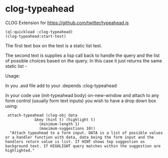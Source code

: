 # clog-typeahead
CLOG Extension for https://github.com/twitter/typeahead.js

```
(ql:quickload :clog-typeahead)
(clog-typeahead:start-test)
```

The first text box on the test is a static list test.

The second text is supplies a lisp call back to handle
the query and the list of possible choices based on
the query. In this case it just returns the same static
list -

Usage:

In you .asd file add to your :depends :clog-typeahead

In your code use (init-typeahead body) on-new-window
and attach to any form control (usually form text inputs)
you wish to have a drop down box using:

```
 attach-typeahead (clog-obj data
			 &key (hint t) (highlight t)
			   (minimum-length 1)
			   (maximum-suggestions 10))
  "Attach typeahead to a form input. DATA is a list of possible values
or a handler function with data, data being the form input and the
handlers return value is list. If HINT shows top suggestion as
background text. If HIGHLIGHT query matches within the suggestion are
highlighted."
```
